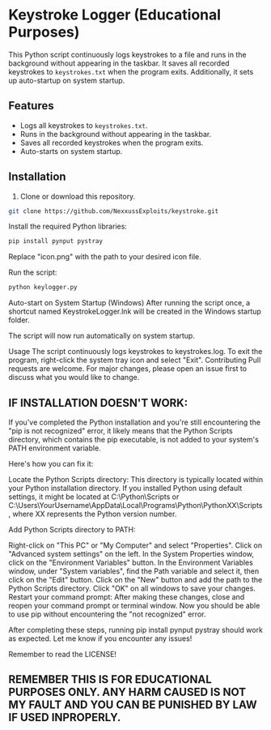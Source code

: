 # Keystroke Logger (Educational Purposes)

This Python script continuously logs keystrokes to a file and runs in the background without appearing in the taskbar. It saves all recorded keystrokes to `keystrokes.txt` when the program exits. Additionally, it sets up auto-startup on system startup.

## Features

- Logs all keystrokes to `keystrokes.txt`.
- Runs in the background without appearing in the taskbar.
- Saves all recorded keystrokes when the program exits.
- Auto-starts on system startup.

## Installation

1. Clone or download this repository.

```bash
git clone https://github.com/NexxussExploits/keystroke.git
```
Install the required Python libraries:
```bash
pip install pynput pystray
```
Replace "icon.png" with the path to your desired icon file.

Run the script:
```bash
python keylogger.py
```
Auto-start on System Startup (Windows)
After running the script once, a shortcut named KeystrokeLogger.lnk will be created in the Windows startup folder.

The script will now run automatically on system startup.

Usage
The script continuously logs keystrokes to keystrokes.log.
To exit the program, right-click the system tray icon and select "Exit".
Contributing
Pull requests are welcome. For major changes, please open an issue first to discuss what you would like to change.


## IF INSTALLATION DOESN'T WORK:
If you've completed the Python installation and you're still encountering the "pip is not recognized" error, it likely means that the Python Scripts directory, which contains the pip executable, is not added to your system's PATH environment variable.

Here's how you can fix it:

Locate the Python Scripts directory: This directory is typically located within your Python installation directory. If you installed Python using default settings, it might be located at C:\Python\Scripts or C:\Users\YourUsername\AppData\Local\Programs\Python\PythonXX\Scripts, where XX represents the Python version number.

Add Python Scripts directory to PATH:

Right-click on "This PC" or "My Computer" and select "Properties".
Click on "Advanced system settings" on the left.
In the System Properties window, click on the "Environment Variables" button.
In the Environment Variables window, under "System variables", find the Path variable and select it, then click on the "Edit" button.
Click on the "New" button and add the path to the Python Scripts directory.
Click "OK" on all windows to save your changes.
Restart your command prompt: After making these changes, close and reopen your command prompt or terminal window. Now you should be able to use pip without encountering the "not recognized" error.

After completing these steps, running pip install pynput pystray should work as expected. Let me know if you encounter any issues!

Remember to read the LICENSE!

## REMEMBER THIS IS FOR EDUCATIONAL PURPOSES ONLY. ANY HARM CAUSED IS NOT MY FAULT AND YOU CAN BE PUNISHED BY LAW IF USED INPROPERLY.
